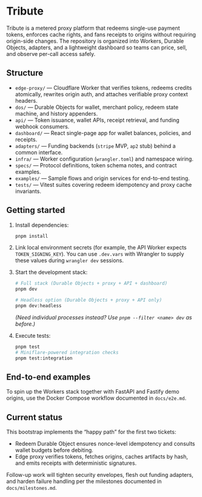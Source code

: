 # Tribute

Tribute is a metered proxy platform that redeems single-use payment tokens, enforces cache rights, and fans receipts to origins without requiring origin-side changes. The repository is organized into Workers, Durable Objects, adapters, and a lightweight dashboard so teams can price, sell, and observe per-call access safely.

## Structure

- `edge-proxy/` — Cloudflare Worker that verifies tokens, redeems credits atomically, rewrites origin auth, and attaches verifiable proxy context headers.
- `dos/` — Durable Objects for wallet, merchant policy, redeem state machine, and history appenders.
- `api/` — Token issuance, wallet APIs, receipt retrieval, and funding webhook consumers.
- `dashboard/` — React single-page app for wallet balances, policies, and receipts.
- `adapters/` — Funding backends (`stripe` MVP, `ap2` stub) behind a common interface.
- `infra/` — Worker configuration (`wrangler.toml`) and namespace wiring.
- `specs/` — Protocol definitions, token schema notes, and contract examples.
- `examples/` — Sample flows and origin services for end-to-end testing.
- `tests/` — Vitest suites covering redeem idempotency and proxy cache invariants.

## Getting started

1. Install dependencies:

   ```bash
   pnpm install
   ```

2. Link local environment secrets (for example, the API Worker expects `TOKEN_SIGNING_KEY`). You can use `.dev.vars` with Wrangler to supply these values during `wrangler dev` sessions.

3. Start the development stack:

   ```bash
   # Full stack (Durable Objects + proxy + API + dashboard)
   pnpm dev

   # Headless option (Durable Objects + proxy + API only)
   pnpm dev:headless
   ```

   *(Need individual processes instead? Use `pnpm --filter <name> dev` as before.)*

4. Execute tests:

   ```bash
   pnpm test
   # Miniflare-powered integration checks
   pnpm test:integration
   ```

## End-to-end examples

To spin up the Workers stack together with FastAPI and Fastify demo origins,
use the Docker Compose workflow documented in `docs/e2e.md`.

## Current status

This bootstrap implements the “happy path” for the first two tickets:

- Redeem Durable Object ensures nonce-level idempotency and consults wallet budgets before debiting.
- Edge proxy verifies tokens, fetches origins, caches artifacts by hash, and emits receipts with deterministic signatures.

Follow-up work will tighten security envelopes, flesh out funding adapters, and harden failure handling per the milestones documented in `docs/milestones.md`.
